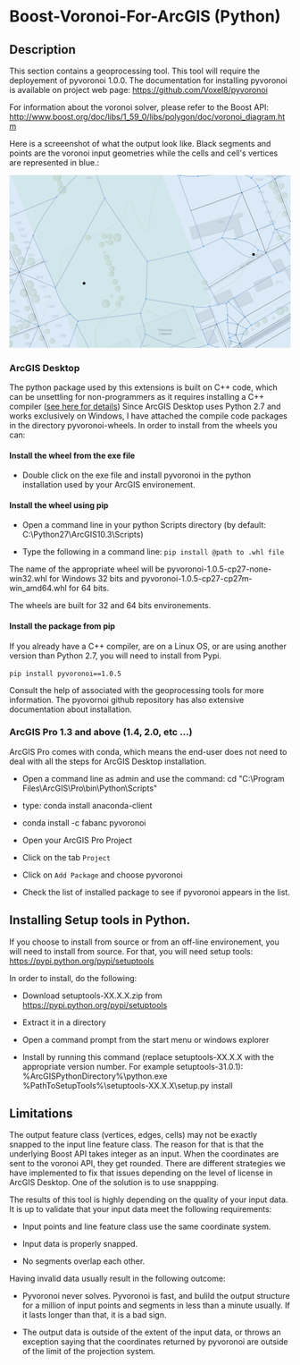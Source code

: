 # Boost-Voronoi-For-ArcGIS (Python)

## Description

This section contains a geoprocessing tool. This tool will require the deployement of pyvoronoi 1.0.0. The documentation for installing pyvoronoi is available on project web page: https://github.com/Voxel8/pyvoronoi

For information about the voronoi solver, please refer to the Boost API: http://www.boost.org/doc/libs/1_59_0/libs/polygon/doc/voronoi_diagram.htm

Here is a screeenshot of what the output look like. Black segments and points are the voronoi input geometries while the cells and cell's vertices are represented in blue.:

![Voronoi Problem](../ressources/VoronoiResults.PNG?raw=true "Voronoi Problem")

### ArcGIS Desktop

The python package used by this extensions is built on C++ code, which can be unsettling for non-programmers as it requires installing a C++ compiler ([see here for details](https://wiki.python.org/moin/WindowsCompilers))
Since ArcGIS Desktop uses Python 2.7 and works exclusively on Windows, I have attached the compile code packages in the directory pyvoronoi-wheels. In order to install from the wheels you can:

#### Install the wheel from the exe file

* Double click on the exe file and install pyvoronoi in the python installation used by your ArcGIS environement.

#### Install the wheel using pip

* Open a command line in your python Scripts directory (by default: C:\Python27\ArcGIS10.3\Scripts)

* Type the following in a command line: ``pip install @path to .whl file`` 

The name of the appropriate wheel will be pyvoronoi-1.0.5-cp27-none-win32.whl for Windows 32 bits and pyvoronoi-1.0.5-cp27-cp27m-win_amd64.whl for 64 bits.

The wheels are built for 32 and 64 bits environements.

#### Install the package from pip

If you already have a C++ compiler, are on a Linux OS, or are using another version than Python 2.7, you will need to install from Pypi.

``pip install pyvoronoi==1.0.5``

Consult the help of associated with the geoprocessing tools for more information. The pyovornoi github repository has also extensive documentation about installation. 

### ArcGIS Pro 1.3 and above (1.4, 2.0, etc ...)

ArcGIS Pro comes with conda, which means the end-user does not need to deal with all the steps for ArcGIS Desktop installation.

* Open a command line as admin and use the command: cd "C:\Program Files\ArcGIS\Pro\bin\Python\Scripts"

* type: conda install anaconda-client

* conda install -c fabanc pyvoronoi

* Open your ArcGIS Pro Project

* Click on the tab ``Project``

* Click on ``Add Package`` and choose pyvoronoi

* Check the list of installed package to see if pyvoronoi appears in the list.


## Installing Setup tools in Python.

If you choose to install from source or from an off-line environement, you will need to install from source. For that, you will need setup tools: https://pypi.python.org/pypi/setuptools

In order to install, do the following:

* Download setuptools-XX.X.X.zip from https://pypi.python.org/pypi/setuptools

* Extract it in a directory

* Open a command prompt from the start menu or windows explorer

* Install by running this command (replace setuptools-XX.X.X with the appropriate version number. For example setuptools-31.0.1): %ArcGISPythonDirectory%\python.exe %PathToSetupTools%\setuptools-XX.X.X\setup.py install

## Limitations

The output feature class (vertices, edges, cells) may not be exactly snapped to the input line feature class. The reason for that is that the underlying Boost API takes integer as an input. When the coordinates are sent to the voronoi API, they get rounded. There are different strategies we have implemented to fix that issues depending on the level of license in ArcGIS Desktop. One of the solution is to use snappping.

The results of this tool is highly depending on the quality of your input data. It is up to validate that your input data meet the following requirements:

* Input points and line feature class use the same coordinate system.

* Input data is properly snapped. 

* No segments overlap each other.

Having invalid data usually result in the following outcome:

* Pyvoronoi never solves. Pyvoronoi is fast, and bulild the output structure for a million of input points and segments in less than a minute usually. If it lasts longer than that, it is a bad sign.

* The output data is outside of the extent of the input data, or throws an exception saying that the coordinates returned by pyvoronoi are outside of the limit of the projection system.


